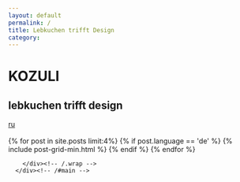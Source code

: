 ```yaml
---
layout: default
permalink: /
title: Lebkuchen trifft Design
category: 
---
```


<div class="page-lead" style="background-image:url(/images{{page.url}}teaser.jpg)">
      <div class="wrap page-lead-content">
        <h1>KOZULI</h1>
        <h2>lebkuchen trifft design</h2>
         <a href="/r/" class="btn-i18n" hreflang="ru">ru</a>
      </div><!-- /.page-lead-content -->
</div><!-- /.page-lead -->

<div id="main" role="main">
        <div class="wrap">
        
<br/>
<div class="tiles">
{% for post in site.posts limit:4%}
	{% if post.language == 'de' %}
		{% include post-grid-min.html %}
	{% endif %}
{% endfor %}
</div><!-- /.tiles -->  


        </div><!-- /.wrap -->
      </div><!-- /#main -->

